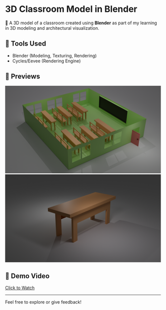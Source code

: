 # 3D Classroom Model in Blender

🏫 A 3D model of a classroom created using **Blender** as part of my learning in 3D modeling and architectural visualization.

## 🔧 Tools Used
- Blender (Modeling, Texturing, Rendering)
- Cycles/Eevee (Rendering Engine)

## 📸 Previews
![Render1](classroom.png)
![Render2](untitled.png)

## 🎥 Demo Video 
[Click to Watch]([https://drive.google.com/yourlink](https://drive.google.com/file/d/1MtW0faqpq1E6TJ1vvWHVdvw5FB7XOeCC/view?usp=drive_link))  

---

Feel free to explore or give feedback!

